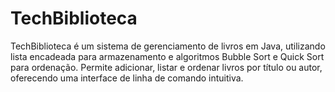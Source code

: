 # TechBiblioteca
   TechBiblioteca é um sistema de gerenciamento de livros em Java, utilizando lista encadeada para armazenamento e algoritmos Bubble Sort e Quick Sort para ordenação. Permite adicionar, listar e ordenar livros por título ou autor, oferecendo uma interface de linha de comando intuitiva.
